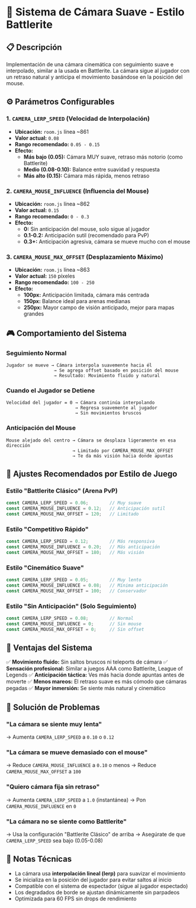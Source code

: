 # 🎥 Sistema de Cámara Suave - Estilo Battlerite

## 📋 Descripción
Implementación de una cámara cinemática con seguimiento suave e interpolado, similar a la usada en Battlerite. La cámara sigue al jugador con un retraso natural y anticipa el movimiento basándose en la posición del mouse.

## ⚙️ Parámetros Configurables

### 1. `CAMERA_LERP_SPEED` (Velocidad de Interpolación)
- **Ubicación:** `room.js` línea ~861
- **Valor actual:** `0.08`
- **Rango recomendado:** `0.05 - 0.15`
- **Efecto:**
  - **Más bajo (0.05):** Cámara MUY suave, retraso más notorio (como Battlerite)
  - **Medio (0.08-0.10):** Balance entre suavidad y respuesta
  - **Más alto (0.15):** Cámara más rápida, menos retraso

### 2. `CAMERA_MOUSE_INFLUENCE` (Influencia del Mouse)
- **Ubicación:** `room.js` línea ~862
- **Valor actual:** `0.15`
- **Rango recomendado:** `0 - 0.3`
- **Efecto:**
  - **0:** Sin anticipación del mouse, solo sigue al jugador
  - **0.1-0.2:** Anticipación sutil (recomendado para PvP)
  - **0.3+:** Anticipación agresiva, cámara se mueve mucho con el mouse

### 3. `CAMERA_MOUSE_MAX_OFFSET` (Desplazamiento Máximo)
- **Ubicación:** `room.js` línea ~863
- **Valor actual:** `150` píxeles
- **Rango recomendado:** `100 - 250`
- **Efecto:**
  - **100px:** Anticipación limitada, cámara más centrada
  - **150px:** Balance ideal para arenas medianas
  - **250px:** Mayor campo de visión anticipado, mejor para mapas grandes

## 🎮 Comportamiento del Sistema

### Seguimiento Normal
```
Jugador se mueve → Cámara interpola suavemente hacia él
                  → Se agrega offset basado en posición del mouse
                  → Resultado: Movimiento fluido y natural
```

### Cuando el Jugador se Detiene
```
Velocidad del jugador = 0 → Cámara continúa interpolando
                          → Regresa suavemente al jugador
                          → Sin movimientos bruscos
```

### Anticipación del Mouse
```
Mouse alejado del centro → Cámara se desplaza ligeramente en esa dirección
                         → Limitado por CAMERA_MOUSE_MAX_OFFSET
                         → Te da más visión hacia donde apuntas
```

## 🔧 Ajustes Recomendados por Estilo de Juego

### Estilo "Battlerite Clásico" (Arena PvP)
```javascript
const CAMERA_LERP_SPEED = 0.06;        // Muy suave
const CAMERA_MOUSE_INFLUENCE = 0.12;   // Anticipación sutil
const CAMERA_MOUSE_MAX_OFFSET = 120;   // Limitado
```

### Estilo "Competitivo Rápido"
```javascript
const CAMERA_LERP_SPEED = 0.12;        // Más responsiva
const CAMERA_MOUSE_INFLUENCE = 0.20;   // Más anticipación
const CAMERA_MOUSE_MAX_OFFSET = 180;   // Más visión
```

### Estilo "Cinemático Suave"
```javascript
const CAMERA_LERP_SPEED = 0.05;        // Muy lento
const CAMERA_MOUSE_INFLUENCE = 0.08;   // Mínima anticipación
const CAMERA_MOUSE_MAX_OFFSET = 100;   // Conservador
```

### Estilo "Sin Anticipación" (Solo Seguimiento)
```javascript
const CAMERA_LERP_SPEED = 0.08;        // Normal
const CAMERA_MOUSE_INFLUENCE = 0;      // Sin mouse
const CAMERA_MOUSE_MAX_OFFSET = 0;     // Sin offset
```

## 🎯 Ventajas del Sistema

✅ **Movimiento fluido:** Sin saltos bruscos ni teleports de cámara
✅ **Sensación profesional:** Similar a juegos AAA como Battlerite, League of Legends
✅ **Anticipación táctica:** Ves más hacia donde apuntas antes de moverte
✅ **Menos mareos:** El retraso suave es más cómodo que cámaras pegadas
✅ **Mayor inmersión:** Se siente más natural y cinemático

## 🐛 Solución de Problemas

### "La cámara se siente muy lenta"
→ Aumenta `CAMERA_LERP_SPEED` a `0.10` o `0.12`

### "La cámara se mueve demasiado con el mouse"
→ Reduce `CAMERA_MOUSE_INFLUENCE` a `0.10` o menos
→ Reduce `CAMERA_MOUSE_MAX_OFFSET` a `100`

### "Quiero cámara fija sin retraso"
→ Aumenta `CAMERA_LERP_SPEED` a `1.0` (instantánea)
→ Pon `CAMERA_MOUSE_INFLUENCE` en `0`

### "La cámara no se siente como Battlerite"
→ Usa la configuración "Battlerite Clásico" de arriba
→ Asegúrate de que `CAMERA_LERP_SPEED` sea bajo (0.05-0.08)

## 📝 Notas Técnicas

- La cámara usa **interpolación lineal (lerp)** para suavizar el movimiento
- Se inicializa en la posición del jugador para evitar saltos al inicio
- Compatible con el sistema de espectador (sigue al jugador espectado)
- Los degradados de borde se ajustan dinámicamente sin parpadeos
- Optimizada para 60 FPS sin drops de rendimiento
